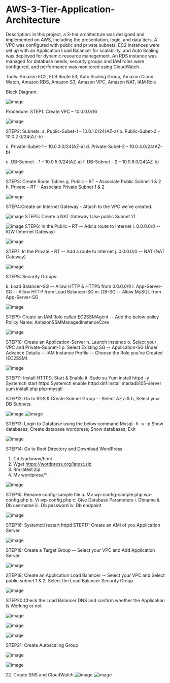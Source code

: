 # AWS-3-Tier-Application-Architecture
 Description: In this project, a 3-tier architecture was designed and implemented on AWS, including the
 presentation, logic, and data tiers. A VPC was configured with public and private subnets, EC2
 instances were set up with an Application Load Balancer for scalability, and Auto Scaling was deployed
 for dynamic resource management. An RDS instance was managed for database needs, security groups
 and IAM roles were configured, and performance was monitored using CloudWatch.
 
 
 Tools: Amazon EC2, ELB Route 53, Auto Scaling Group, Amazon Cloud Watch, Amazon RDS,
 Amazon S3, Amazon VPC, Amazon NAT, IAM Role

Block Diagram:



![image](https://github.com/user-attachments/assets/26d6fa14-3718-40ac-98ea-382d34890494)



Procedure:
STEP1:	Create VPC – 10.0.0.0/16



![image](https://github.com/user-attachments/assets/567aec20-c414-4af7-a87c-f98cdf7a5d33)



STEP2: Subnets:
a.	Public-Subet-1 – 10.0.1.0/24(AZ-a)
b.	Public-Subet-2 – 10.0.2.0/24(AZ-b)

c.	Private-Subet-1 – 10.0.3.0/24(AZ-a)
d.	Private-Subet-2 – 10.0.4.0/24(AZ-b)

e.	DB-Subnet – 1 – 10.0.5.0/24(AZ-a)
f.	DB-Subnet – 2 – 10.0.6.0/24(AZ-b)



![image](https://github.com/user-attachments/assets/da710ff4-f774-462c-89f3-fb04e783f906)



STEP3: Create Route Tables
g.	Public – RT – Associate Public Subnet 1 & 2
h.	Private – RT – Associate Private Subnet 1 & 2



![image](https://github.com/user-attachments/assets/932f9b68-2cd0-486c-a263-568b1b2a3480)



STEP4:Create an Internet Gateway - Attach to the VPC we’ve created.



![image](https://github.com/user-attachments/assets/404779f1-90fd-4909-9445-517653176924)
STEP5: Create a NAT Gateway (Use public Subnet 2)



![image](https://github.com/user-attachments/assets/0b6036c4-e69f-4b1f-a465-15d2e4faf565)
STEP6: In the Public – RT -- Add a route to Internet 
i.	0.0.0.0/0 -- IGW (Internet Gateway)



![image](https://github.com/user-attachments/assets/55ece915-5840-4c27-95c6-8c0eb4ccf4de)



STEP7: In the Private – RT -- Add a route to Internet
j.	0.0.0.0/0 -- NAT (NAT Gateway)



![image](https://github.com/user-attachments/assets/7d2f1540-2918-4ca8-9287-ea27e3dfd111)



STEP8: Security Groups:

k.	Load Balancer-SG -- Allow HTTP & HTTPS from 0.0.0.0/0
l.	App-Server-SG -- Allow HTTP from Load Balancer-SG
m.	DB-SG -- Allow MySQL from App-Server-SG  



![image](https://github.com/user-attachments/assets/d9a46148-c34b-4d25-9c6d-44cdca0a1075)



STEP9: Create an IAM Role called EC2SSMAgent -- Add the below policy
       Policy Name: AmazonSSMManagedInstanceCore  



![image](https://github.com/user-attachments/assets/628753b4-f603-4c52-8ecb-991c9172f01e)



STEP10: Create an Application-Server
n.	Launch Instance
o.	Select your VPC and Private-Subnet-1
p.	Select Existing SG -- Application-SG
Under Advance Details -- IAM Instance Profile -- Choose the Role you’ve Created (EC2SSM)



![image](https://github.com/user-attachments/assets/85edd418-c3a3-4036-a5e0-11f20080e654)



STEP11: Install HTTPD, Start & Enable it.
        Sudo su
       	Yum install httpd -y
        Systemctl start httpd
        Systemctl enable httpd
        dnf install mariadb105-server
        yum install php php-mysqli



STEP12: Go to RDS & Create Subnet Group -- Select AZ a & b, Select your DB Subnets.



![image](https://github.com/user-attachments/assets/54d80a1a-1b21-422d-9a0d-53c02937021a)
![image](https://github.com/user-attachments/assets/f261cf9d-81c2-4713-a7e5-016a356bb756)


STEP13: Login to Database using the below command
        Mysql -h <db-hostname> -u <user name> -p
       	Show databases;
        Create database wordpress;
        Show databases;
        Exit



![image](https://github.com/user-attachments/assets/eeb44cd6-42bc-498c-9d39-52463050022e)



STEP14: Go to Root Directory and Download WordPress
1. Cd /var/www/html
2. Wget https://wordpress.org/latest.zip
3. Rm latest.zip
4. Mv wordpress/* .



![image](https://github.com/user-attachments/assets/f342acca-22bc-4414-ac1e-4600316d58f8)



STEP15: Rename config-sample file
a. Mv wp-config-sample.php wp-config.php
b. Vi wp-config.php
c. Give Database Parameters
i.	Dbname
ii.	Db username
iii.	Db password
iv.  Db endpoint



![image](https://github.com/user-attachments/assets/3e5d3897-8f90-41dc-be7c-af626ee1853b)



STEP16: Systemctl restart httpd
STEP17: Create an AMI of you Application Server



![image](https://github.com/user-attachments/assets/ae6f8dc1-8e9f-41e6-8ec9-dad58d4aefc3)



STEP18: Create a Target Group -- Select your VPC and Add Application Server


![image](https://github.com/user-attachments/assets/8a702df1-ffd2-46e2-ab24-dbe7126fbb9e)



STEP19:	Create an Application Load Balancer -- Select your VPC and Select public subnet 1 & 2, Select the Load Balancer Security Group.



![image](https://github.com/user-attachments/assets/72a228b7-4db0-4718-be75-2023ab4f5f48)



STEP20:Check the Load Balancer DNS and confirm whether the Application is Working or not


![image](https://github.com/user-attachments/assets/3021d52d-105a-4908-9b2c-2df66a52adcc)

![image](https://github.com/user-attachments/assets/babeddeb-6bb0-4d93-9ff0-0881667a5b2a)

![image](https://github.com/user-attachments/assets/91c5d519-d3ea-44d8-87f9-e31146c7e694)

STEP21: Create Autoscaling Group


![image](https://github.com/user-attachments/assets/e4ede581-bf13-4ae2-9fc7-6e0368983a5e)

![image](https://github.com/user-attachments/assets/2a431477-722b-4266-975c-c5e6dc3b95a6)

22. Create SNS and CloudWatch
![image](https://github.com/user-attachments/assets/bddd3c7f-67de-42c0-a48e-83dc6f79ce4c)
![image](https://github.com/user-attachments/assets/f7db7c4f-420c-487b-a602-9eec424cf362)
